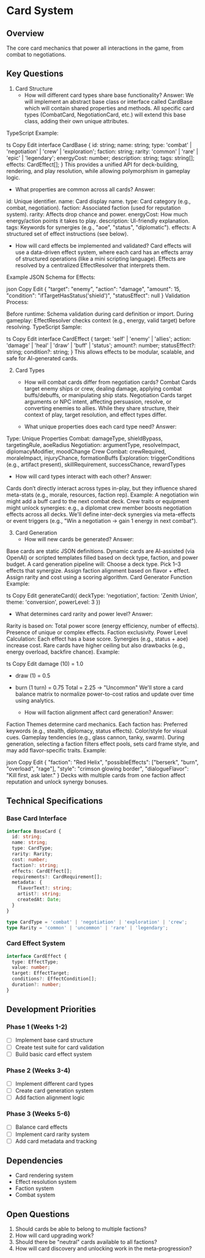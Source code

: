 # Card System

## Overview
The core card mechanics that power all interactions in the game, from combat to negotiations.

## Key Questions
1. Card Structure
   - How will different card types share base functionality?
   Answer:
We will implement an abstract base class or interface called CardBase which will contain shared properties and methods. All specific card types (CombatCard, NegotiationCard, etc.) will extend this base class, adding their own unique attributes.

TypeScript Example:

ts
Copy
Edit
interface CardBase {
  id: string;
  name: string;
  type: 'combat' | 'negotiation' | 'crew' | 'exploration';
  faction: string;
  rarity: 'common' | 'rare' | 'epic' | 'legendary';
  energyCost: number;
  description: string;
  tags: string[];
  effects: CardEffect[];
}
This provides a unified API for deck-building, rendering, and play resolution, while allowing polymorphism in gameplay logic.


   - What properties are common across all cards?
   Answer:

id: Unique identifier.
name: Card display name.
type: Card category (e.g., combat, negotiation).
faction: Associated faction (used for reputation system).
rarity: Affects drop chance and power.
energyCost: How much energy/action points it takes to play.
description: UI-friendly explanation.
tags: Keywords for synergies (e.g., "aoe", "status", "diplomatic").
effects: A structured set of effect instructions (see below).

   - How will card effects be implemented and validated?
   Card effects will use a data-driven effect system, where each card has an effects array of structured operations (like a mini scripting language). Effects are resolved by a centralized EffectResolver that interprets them.

Example JSON Schema for Effects:

json
Copy
Edit
{
  "target": "enemy",
  "action": "damage",
  "amount": 15,
  "condition": "ifTargetHasStatus('shield')",
  "statusEffect": null
}
Validation Process:

Before runtime: Schema validation during card definition or import.
During gameplay: EffectResolver checks context (e.g., energy, valid target) before resolving.
TypeScript Sample:

ts
Copy
Edit
interface CardEffect {
  target: 'self' | 'enemy' | 'allies';
  action: 'damage' | 'heal' | 'draw' | 'buff' | 'status';
  amount?: number;
  statusEffect?: string;
  condition?: string;
}
This allows effects to be modular, scalable, and safe for AI-generated cards.

2. Card Types
   - How will combat cards differ from negotiation cards?
   Combat Cards target enemy ships or crew, dealing damage, applying combat buffs/debuffs, or manipulating ship stats.
Negotiation Cards target arguments or NPC intent, affecting persuasion, resolve, or converting enemies to allies.
While they share structure, their context of play, target resolution, and effect types differ.


   - What unique properties does each card type need?
   Answer:

Type: Unique Properties
Combat: damageType, shieldBypass, targetingRule, aoeRadius
Negotiation: argumentType, resolveImpact, diplomacyModifier, moodChange
Crew Combat: crewRequired, moraleImpact, injuryChance, formationBuffs
Exploration: triggerConditions (e.g., artifact present), skillRequirement, successChance, rewardTypes


   - How will card types interact with each other?
Answer:

Cards don’t directly interact across types in-play, but they influence shared meta-stats (e.g., morale, resources, faction rep).
Example: A negotiation win might add a buff card to the next combat deck.
Crew traits or equipment might unlock synergies: e.g., a diplomat crew member boosts negotiation effects across all decks.
We'll define inter-deck synergies via meta-effects or event triggers (e.g., "Win a negotiation → gain 1 energy in next combat").

3. Card Generation
   - How will new cards be generated?
   Answer:

Base cards are static JSON definitions.
Dynamic cards are AI-assisted (via OpenAI) or scripted templates filled based on deck type, faction, and power budget.
A card generation pipeline will:
Choose a deck type.
Pick 1–3 effects that synergize.
Assign faction alignment based on flavor + effect.
Assign rarity and cost using a scoring algorithm.
Card Generator Function Example:

ts
Copy
Edit
generateCard({
  deckType: 'negotiation',
  faction: 'Zenith Union',
  theme: 'conversion',
  powerLevel: 3
})

   
   - What determines card rarity and power level?
Answer:

Rarity is based on:
Total power score (energy efficiency, number of effects).
Presence of unique or complex effects.
Faction exclusivity.
Power Level Calculation: Each effect has a base score. Synergies (e.g., status + aoe) increase cost. Rare cards have higher ceiling but also drawbacks (e.g., energy overload, backfire chance).
Example:

ts
Copy
Edit
damage (10) = 1.0
+ draw (1) = 0.5
+ burn (1 turn) = 0.75
Total = 2.25 → "Uncommon"
We'll store a card balance matrix to normalize power-to-cost ratios and update over time using analytics.



   - How will faction alignment affect card generation?
Answer:

Faction Themes determine card mechanics. Each faction has:
Preferred keywords (e.g., stealth, diplomacy, status effects).
Color/style for visual cues.
Gameplay tendencies (e.g., glass cannon, tanky, swarm).
During generation, selecting a faction filters effect pools, sets card frame style, and may add flavor-specific traits.
Example:

json
Copy
Edit
{
  "faction": "Red Helix",
  "possibleEffects": ["berserk", "burn", "overload", "rage"],
  "style": "crimson glowing border",
  "dialogueFlavor": "Kill first, ask later."
}
Decks with multiple cards from one faction affect reputation and unlock synergy bonuses.

## Technical Specifications

### Base Card Interface
```typescript
interface BaseCard {
  id: string;
  name: string;
  type: CardType;
  rarity: Rarity;
  cost: number;
  faction?: string;
  effects: CardEffect[];
  requirements?: CardRequirement[];
  metadata: {
    flavorText?: string;
    artist?: string;
    createdAt: Date;
  }
}

type CardType = 'combat' | 'negotiation' | 'exploration' | 'crew';
type Rarity = 'common' | 'uncommon' | 'rare' | 'legendary';
```

### Card Effect System
```typescript
interface CardEffect {
  type: EffectType;
  value: number;
  target: EffectTarget;
  conditions?: EffectCondition[];
  duration?: number;
}
```

## Development Priorities

### Phase 1 (Weeks 1-2)
- [ ] Implement base card structure
- [ ] Create test suite for card validation
- [ ] Build basic card effect system

### Phase 2 (Weeks 3-4)
- [ ] Implement different card types
- [ ] Create card generation system
- [ ] Add faction alignment logic

### Phase 3 (Weeks 5-6)
- [ ] Balance card effects
- [ ] Implement card rarity system
- [ ] Add card metadata and tracking

## Dependencies
- Card rendering system
- Effect resolution system
- Faction system
- Combat system

## Open Questions
1. Should cards be able to belong to multiple factions?
2. How will card upgrading work?
3. Should there be "neutral" cards available to all factions?
4. How will card discovery and unlocking work in the meta-progression? 